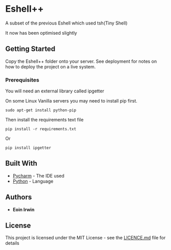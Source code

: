 # Eshell++

A subset of the previous Eshell which used tsh(Tiny Shell)

It now has been optimised slightly

## Getting Started

Copy the Eshell++ folder onto your server. See deployment for notes on how to deploy the project on a live system.

### Prerequisites

You will need an external library called ipgetter

On some Linux Vanilla servers you may need to install pip first.

```
sudo apt-get install python-pip
```
Then install the requirements text file

```
pip install -r requirements.txt
```

Or

```
pip install ipgetter
```

## Built With

* [Pycharm](http://www.Pycharm.com) - The IDE used
* [Python](https://www.Python.com/) - Language

## Authors

* **Eoin Irwin**

## License

This project is licensed under the MIT License - see the [LICENCE.md](LICENCE.md) file for details
